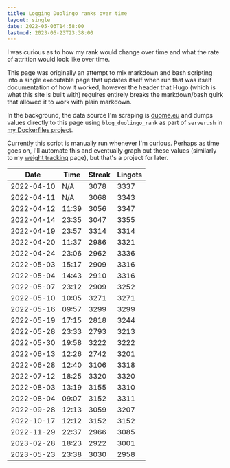 ```yaml
---
title: Logging Duolingo ranks over time
layout: single
date: 2022-05-03T14:58:00
lastmod: 2023-05-23T23:38:00
---
```


I was curious as to how my rank would change over time and what the rate of attrition would look like over time.

This page was originally an attempt to mix markdown and bash scripting into a single executable page that updates itself when run that was itself documentation of how it worked, however the header that Hugo (which is what this site is built with) requires entirely breaks the markdown/bash quirk that allowed it to work with plain markdown.

In the background, the data source I'm scraping is [duome.eu](https://duome.eu/) and dumps values directly to this page using `blog_duolingo_rank` as part of `server.sh` in [my Dockerfiles project](https://github.com/breadcat/Dockerfiles).

Currently this script is manually run whenever I'm curious. Perhaps as time goes on, I'll automate this and eventually graph out these values (similarly to my [weight tracking](/weight/) page), but that's a project for later.


| Date   | Time | Streak | Lingots |
| ---------- | ----- | ---- | ---- |
| 2022-04-10 | N/A   | 3078 | 3337 |
| 2022-04-11 | N/A   | 3068 | 3343 |
| 2022-04-12 | 11:39 | 3056 | 3347 |
| 2022-04-14 | 23:35 | 3047 | 3355 |
| 2022-04-19 | 23:57 | 3314 | 3314 |
| 2022-04-20 | 11:37 | 2986 | 3321 |
| 2022-04-24 | 23:06 | 2962 | 3336 |
| 2022-05-03 | 15:17 | 2909 | 3316 |
| 2022-05-04 | 14:43 | 2910 | 3316 |
| 2022-05-07 | 23:12 | 2909 | 3252 |
| 2022-05-10 | 10:05 | 3271 | 3271 |
| 2022-05-16 | 09:57 | 3299 | 3299 |
| 2022-05-19 | 17:15 | 2818 | 3244 |
| 2022-05-28 | 23:33 | 2793 | 3213 |
| 2022-05-30 | 19:58 | 3222 | 3222 |
| 2022-06-13 | 12:26 | 2742 | 3201 |
| 2022-06-28 | 12:40 | 3106 | 3318 |
| 2022-07-12 | 18:25 | 3320 | 3320 |
| 2022-08-03 | 13:19 | 3155 | 3310 |
| 2022-08-04 | 09:07 | 3152 | 3311 |
| 2022-09-28 | 12:13 | 3059 | 3207 |
| 2022-10-17 | 12:12 | 3152 | 3152 |
| 2022-11-29 | 22:37 | 2966 | 3085 |
| 2023-02-28 | 18:23 | 2922 | 3001 |
| 2023-05-23 | 23:38 | 3030 | 2958 |

